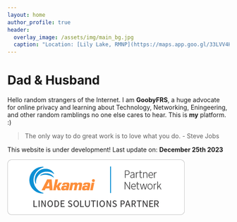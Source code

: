 ```yaml
---
layout: home
author_profile: true
header:
  overlay_image: /assets/img/main_bg.jpg
  caption: "Location: [Lily Lake, RMNP](https://maps.app.goo.gl/33LVV4H8nTBE4ezo8)"
---
```

# Dad & Husband

Hello random strangers of the Internet. I am **GoobyFRS**, a huge advocate for online privacy and learning about Technology, Networking, Eningeering, and other random ramblings no one else cares to hear. This is **my** platform. :)

> The only way to do great work is to love what you do. - Steve Jobs

This website is under development! 
Last update on: **December 25th 2023**

![LinodePartner](/assets/img/linodeSolutionsPartnerBadge.png)
